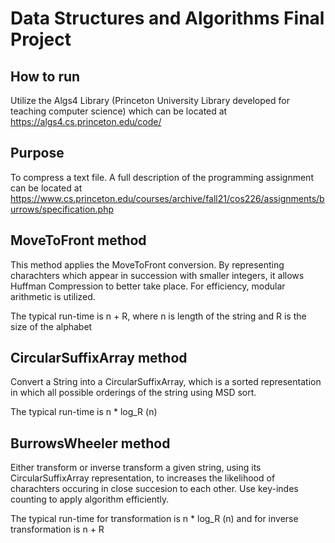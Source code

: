 # Data Structures and Algorithms Final Project

## How to run

Utilize the Algs4 Library (Princeton University Library developed for teaching computer science) which can be located at https://algs4.cs.princeton.edu/code/

## Purpose

To compress a text file. A full description of the programming assignment can be located at https://www.cs.princeton.edu/courses/archive/fall21/cos226/assignments/burrows/specification.php

## MoveToFront method

This method applies the MoveToFront conversion. By representing charachters which appear in succession with smaller integers, it allows Huffman Compression to better take place. For efficiency, modular arithmetic is utilized. 

The typical run-time is n + R, where n is length of the string and R is the size of the alphabet

## CircularSuffixArray method

Convert a String into a CircularSuffixArray, which is a sorted representation in which all possible orderings of the string using MSD sort. 

The typical run-time is n * log_R (n)

## BurrowsWheeler method

Either transform or inverse transform a given string, using its CircularSuffixArray representation, to increases the likelihood of charachters occuring in close succesion to each other. Use key-indes counting to apply algorithm efficiently. 

The typical run-time for transformation is n * log_R (n) and for inverse transformation is n + R

